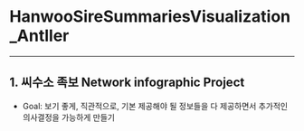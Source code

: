 # HanwooSireSummariesVisualization_Antller
---
## 1. 씨수소 족보 Network infographic Project
- Goal: 보기 좋게, 직관적으로, 기본 제공해야 될 정보들을 다 제공하면서 추가적인 의사결정을 가능하게 만들기
